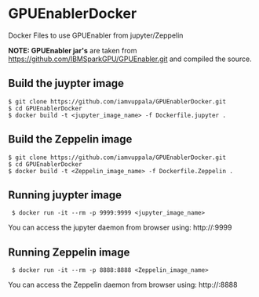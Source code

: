 # GPUEnablerDocker
Docker Files to use GPUEnabler from jupyter/Zeppelin

**NOTE: GPUEnabler jar's** are taken from https://github.com/IBMSparkGPU/GPUEnabler.git and compiled the source. 

## Build the juypter image
```
$ git clone https://github.com/iamvuppala/GPUEnablerDocker.git
$ cd GPUEnablerDocker
$ docker build -t <jupyter_image_name> -f Dockerfile.jupyter . 
```

## Build the Zeppelin image
```
$ git clone https://github.com/iamvuppala/GPUEnablerDocker.git
$ cd GPUEnablerDocker
$ docker build -t <Zeppelin_image_name> -f Dockerfile.Zeppelin . 
```

## Running juypter image 
```
 $ docker run -it --rm -p 9999:9999 <jupyter_image_name>
```
You can access the jupyter daemon from browser using: http://<ip>:9999

## Running Zeppelin image
```
 $ docker run -it --rm -p 8888:8888 <Zeppelin_image_name>
```
You can access the Zeppelin daemon from browser using: http://<ip>:8888
